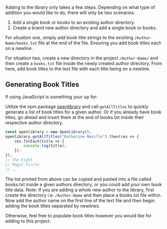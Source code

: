 Adding to the library only takes a few steps. Depending on what type of addition you would like to do, there will only be two scenarios:

1. Add a single book or books to an existing author directory.
2. Create a brand new author directory and add a single book or books.

For situation one, simply add book title strings to the exisiting `/Author-Name/books.txt` file at the end of the file. Ensuring you add book titles each on a newline.

For situation two, create a new directory in the project `/Author-Name/` and then create a `books.txt` file inside the newly created author directory. From here, add book titles to the text file with each title being on a newline.

## Generating Book Titles
If using JavaScript is something your up for:

Utilize the npm package [openlibrary](https://github.com/tannerdolby/openlibrary) and call `getAllTitles` to quickly generate a list of book titles for a given author. Or if you already have book titles, go ahead and insert them at the end of books.txt inside their respective author directory.

```js
const openlibrary = new OpenLibrary();
openlibrary.getAllTitles("Katherine Neville").then(res => {
    res.forEach(title => {
        console.log(title);
    });
});
// The Eight
// Magic Circle
// ...
```

The list printed from above can be copied and pasted into a file called books.txt inside a given authors directory, or you could add your own book title data. Note: If you are adding a whole new author to the library, first create the directory i.e. `/Author-Name` and then place a books.txt file within. Now add the author name on the first line of the text file and then begin adding the book titles separated by newlines.

Otherwise, feel free to populate book titles however you would like for adding to this project.